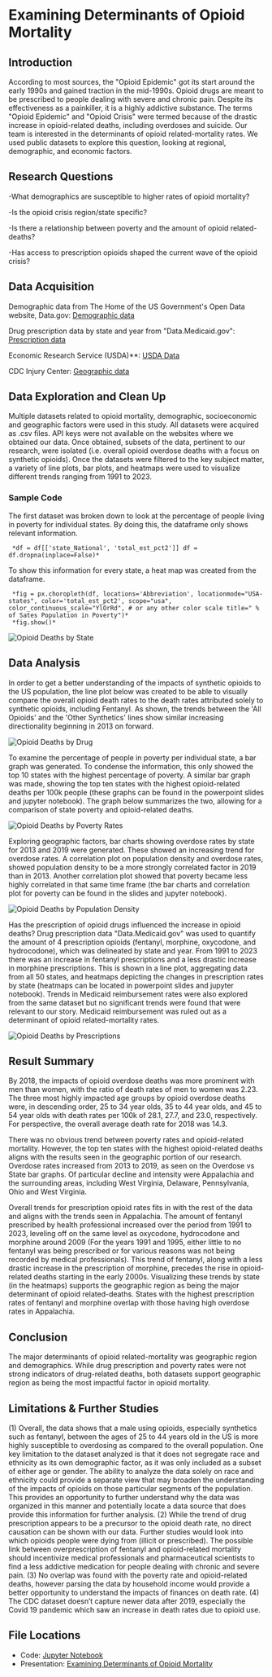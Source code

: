 # Examining Determinants of Opioid Mortality
## Introduction
According to most sources, the "Opioid Epidemic" got its start around the early 1990s and gained traction in the mid-1990s. Opioid drugs are meant to be prescribed to people dealing with severe and chronic pain. Despite its effectiveness as a painkiller, it is a highly addictive substance. The terms "Opioid Epidemic" and "Opioid Crisis" were termed because of the drastic increase in opioid-related deaths, including overdoses and suicide. Our team is interested in the determinants of opioid related-mortality rates. We used public datasets to explore this question, looking at regional, demographic, and economic factors. 

## Research Questions
-What demographics are susceptible to higher rates of opioid mortality?

-Is the opioid crisis region/state specific?

-Is there a relationship between poverty and the amount of opioid related-deaths?

-Has access to prescription opioids shaped the current wave of the opioid crisis?

## Data Acquisition

Demographic data from The Home of the US Government's Open Data website, Data.gov: [Demographic data](https://catalog.data.gov/dataset/drug-overdose-death-rates-by-drug-type-sex-age-race-and-hispanic-origin-united-states-3f72f)

Drug prescription data by state and year from "Data.Medicaid.gov": [Prescription data](https://data.medicaid.gov/datasets?fulltext=State%20Drug%20Utilization%20Data)

Economic Research Service (USDA)**: [USDA Data](https://data.ers.usda.gov/reports.aspx?ID=17826)

CDC Injury Center: [Geographic data](https://www.kaggle.com/datasets/craigchilvers/opioids-in-the-us-cdc-drug-overdose-deaths)

## Data Exploration and Clean Up
Multiple datasets related to opioid mortality, demographic, socioeconomic and geographic factors were used in this study. All datasets were acquired as .csv files. API keys were not available on the websites where we obtained our data. Once obtained, subsets of the data, pertinent to our research, were isolated (i.e. overall opioid overdose deaths with a focus on synthetic opioids). Once the datasets were filtered to the key subject matter, a variety of line plots, bar plots, and heatmaps were used to visualize different trends ranging from 1991 to 2023.

### Sample Code
The first dataset was broken down to look at the percentage of people living in poverty for individual states. By doing this, the dataframe only shows relevant information.

     *df = df[['state_National', 'total_est_pct2']] df = df.dropna(inplace=False)*
     
To show this information for every state, a heat map was created from the dataframe.

     *fig = px.choropleth(df, locations='Abbreviation', locationmode="USA-states", color='total_est_pct2', scope="usa", color_continuous_scale="YlOrRd", # or any other color scale title=" % of Sates Population in Poverty")*
     *fig.show()*
     
![Opioid Deaths by State](https://github.com/acdlc4/Project_One/blob/main/Output/state_poverty_map.png)


## Data Analysis

In order to get a better understanding of the impacts of synthetic opioids to the US population, the line plot below was created to be able to visually compare the overall opioid death rates to the death rates attributed solely to synthetic opioids, including Fentanyl.  As shown, the trends between the 'All Opioids' and the 'Other Synthetics' lines show similar increasing directionality beginning in 2013 on forward.

![Opioid Deaths by Drug](https://github.com/acdlc4/Project_One/blob/main/Output/rate_by_synth1.png)



To examine the percentage of people in poverty per individual state, a bar graph was generated. To condense the information, this only showed the top 10 states with the highest percentage of poverty. A similar bar graph was made, showing the top ten states with the highest opioid-related deaths per 100k people (these graphs can be found in the powerpoint slides and jupyter notebook). The graph below summarizes the two, allowing for a comparison of state poverty and opioid-related deaths.

![Opioid Deaths by Poverty Rates](https://github.com/acdlc4/Project_One/blob/main/Output/poverty_vs_deaths.png)



Exploring geographic factors, bar charts showing overdose rates by state for 2013 and 2019 were generated. These showed an increasing trend for overdose rates. A correlation plot on population density and overdose rates, showed population density to be a more strongly correlated factor in 2019 than in 2013. Another correlation plot showed that poverty became less highly correlated in that same time frame (the bar charts and correlation plot for poverty can be found in the slides and jupyter notebook).

![Opioid Deaths by Population Density](https://github.com/acdlc4/Project_One/blob/main/Output/Pop_density2019.png)



Has the prescription of opioid drugs influenced the increase in opioid deaths? Drug prescription data "Data.Medicaid.gov" was used to quantify the amount of 4 prescription opioids (fentanyl, morphine, oxycodone, and hydrocodone), which was delineated by state and year. From 1991 to 2023 there was an increase in fentanyl prescriptions and a less drastic increase in morphine prescriptions. This is shown in a line plot, aggregating data from all 50 states, and heatmaps depicting the changes in prescription rates by state (heatmaps can be located in powerpoint slides and jupyter notebook). Trends in Medicaid reimbursement rates were also explored from the same dataset but no significant trends were found that were relevant to our story. Medicaid reimbursement was ruled out as a determinant of opioid related-mortality rates. 

![Opioid Deaths by Prescriptions](https://github.com/acdlc4/Project_One/blob/main/Output/Country_Level_Trends_in_Opioid_Prescriptions.png)


## Result Summary
By 2018, the impacts of opioid overdose deaths was more prominent with men than women, with the ratio of death rates of men to women was 2.23.
The three most highly impacted age groups by opioid overdose deaths were, in descending order, 25 to 34 year olds, 35 to 44 year olds, and 45 to 54 year olds with death rates per 100k of 28.1, 27.7, and 23.0, respectively. For perspective, the overall average death rate for 2018 was 14.3.

There was no obvious trend between poverty rates and opioid-related mortality. However, the top ten states with the highest opioid-related deaths aligns with the results seen in the geographic portion of our research.
Overdose rates increased from 2013 to 2019, as seen on the Overdose vs State bar graphs. Of particular decline and intensity were Appalachia and the surrounding areas, including West Virginia, Delaware, Pennsylvania, Ohio and West Virginia. 

Overall trends for prescription opioid rates fits in with the rest of the data and aligns with the trends seen in Appalachia. The amount of fentanyl prescribed by health professional increased over the period from 1991 to 2023, leveling off on the same level as oxycodone, hydrocodone and morphine around 2009 (For the years 1991 and 1995, either little to no fentanyl was being prescribed or for various reasons was not being recorded by medical professionals). This trend of fentanyl, along with a less drastic increase in the prescription of morphine, precedes the rise in opioid-related deaths starting in the early 2000s. Visualizing these trends by state (in the heatmaps) supports the geographic region as being the major determinant of opioid related-deaths. States with the highest prescription rates of fentanyl and morphine overlap with those having high overdose rates in Appalachia.

## Conclusion
The major determinants of opioid related-mortality was geographic region and demographics. While drug prescription and poverty rates were not strong indicators of drug-related deaths, both datasets support geographic region as being the most impactful factor in opioid mortality.

## Limitations & Further Studies
(1) Overall, the data shows that a male using opioids, especially synthetics such as fentanyl, between the ages of 25 to 44 years old in the US is more highly susceptible to overdosing as compared to the overall population. One key limitation to the dataset analyzed is that it does not segregate race and ethnicity as its own demographic factor, as it was only included as a subset of either age or gender.  The ability to analyze the data solely on race and ethnicity could provide a separate view that may broaden the understanding of the impacts of opioids on those particular segments of the population.  This provides an opportunity to further understand why the data was organized in this manner and potentially locate a data source that does provide this information for further analysis. (2) While the trend of drug prescription appears to be a precursor to the opioid death rate, no direct causation can be shown with our data. Further studies would look into which opioids people were dying from (illicit or prescribed). The possible link between overprescription of fentanyl and opioid-related mortality should incentivize medical professionals and pharmaceutical scientists to find a less addictive medication for people dealing with chronic and severe pain. (3) No overlap was found with the poverty rate and opioid-related deaths, however parsing the data by household income would provide a better opportunity to understand the impacts of finances on death rate. (4) The CDC dataset doesn’t capture newer data after 2019, especially the Covid 19 pandemic which saw an increase in death rates due to opioid use.

## File Locations
- Code: [Jupyter Notebook](https://github.com/acdlc4/Project_One/tree/main/Determinants%20of%20Opioid%20Mortality.ipynb)
- Presentation: [Examining Determinants of Opioid Mortality](https://github.com/acdlc4/Project_One/tree/main/Examining%20Determinants%20of%20Opioid%20Mortality.pdf)
